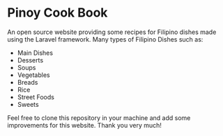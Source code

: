 # Pinoy Cook Book
 An open source website providing some recipes for Filipino dishes made using the Laravel framework. Many types of Filipino Dishes such as:
- Main Dishes
- Desserts
- Soups
- Vegetables
- Breads
- Rice 
- Street Foods
- Sweets

Feel free to clone this repository in your machine and add some improvements for this website. Thank you very much!




